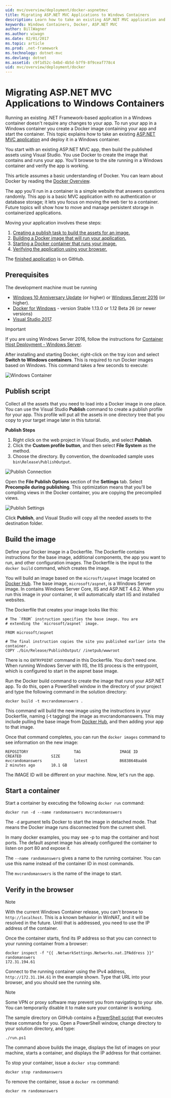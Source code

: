```yaml
---
uid: mvc/overview/deployment/docker-aspnetmvc
title: Migrating ASP.NET MVC Applications to Windows Containers
description: Learn how to take an existing ASP.NET MVC application and run it in a Windows Docker Container
keywords: Windows Containers, Docker, ASP.NET MVC
author: BillWagner
ms.author: wiwagn
ms.date: 02/01/2017
ms.topic: article
ms.prod: .net-framework
ms.technology: dotnet-mvc
ms.devlang: dotnet
ms.assetid: c9f1d52c-b4bd-4b5d-b7f9-8f9ceaf778c4
uid: mvc/overview/deployment/docker
---
```

# Migrating ASP.NET MVC Applications to Windows Containers

Running an existing .NET Framework-based application in a Windows container doesn't require any changes to your app. To run your app in a Windows container you create a Docker image containing your app and
start the container. This topic explains
how to take an existing [ASP.NET MVC application](http://www.asp.net/mvc)
and deploy it in a Windows container.

You start with an existing ASP.NET MVC app, then build the published assets using Visual Studio. You use Docker
to create the image that contains and runs your app. You'll browse to the site running in a Windows container and verify the app is
working.

This article assumes a basic understanding of Docker. You can learn about Docker by reading the [Docker Overview](https://docs.docker.com/engine/understanding-docker/).

The app you'll run in a container is a simple website that
answers questions randomly. This app is a basic MVC application
with no authentication or database storage; it lets you focus
on moving the web tier to a container. Future topics will show how to
move and manage persistent storage in containerized applications.

Moving your application involves these steps:

1. [Creating a publish task to build the assets for an image.](#publish-script)
1. [Building a Docker image that will run your application.](#build-the-image)
1. [Starting a Docker container that runs your image.](#start-a-container)
1. [Verifying the application using your browser.](#verify-in-the-browser)

The [finished application](https://github.com/dotnet/docs/tree/master/samples/framework/docker/MVCRandomAnswerGenerator) is on GitHub.

## Prerequisites

The development machine must be running

- [Windows 10 Anniversary Update](https://www.microsoft.com/en-us/software-download/windows10/) (or higher) or [Windows Server 2016](https://www.microsoft.com/en-us/cloud-platform/windows-server) (or higher).
- [Docker for Windows](https://docs.docker.com/docker-for-windows/) - version Stable 1.13.0 or 1.12 Beta 26 (or newer versions)
- [Visual Studio 2017](https://www.visualstudio.com/en-us/visual-studio-homepage-vs.aspx).

> [!IMPORTANT]
> If you are using Windows Server 2016, follow the
> instructions for [Container Host Deployment - Windows Server](https://msdn.microsoft.com/virtualization/windowscontainers/deployment/deployment).

After installing and starting Docker,  right-click on the
tray icon and select **Switch to Windows containers**. This is required to run
Docker images based on Windows. This command takes a few seconds to
execute:

![Windows Container][windows-container]

## Publish script

Collect all the assets that you need to load into
a Docker image in one place. You can use the Visual Studio
**Publish** command to create a publish profile for your app. This
profile will put all the assets in one directory tree that you copy to your target image later in this tutorial.

**Publish Steps**

1. Right click on the web project in Visual Studio, and select **Publish**.
1. Click the **Custom profile button**, and then select **File System** as the method.
1. Choose the directory. By convention, the downloaded sample uses `bin\Release\PublishOutput`.

![Publish Connection][publish-connection]

Open the **File Publish Options** section of the **Settings** tab. Select
**Precompile during publishing**. This optimization means that you'll be
compiling views in the Docker container, you are copying the precompiled
views.

![Publish Settings][publish-settings]

Click **Publish**, and Visual Studio will copy all the needed assets to the destination folder.

## Build the image

Define your Docker image in a Dockerfile. The Dockerfile contains instructions
for the base image, additional components, the app you
want to run, and other configuration images.  The Dockerfile is the input
to the `docker build` command, which creates the image.

You will build an image based on the `microsft/aspnet`
image located on [Docker Hub](https://hub.docker.com/r/microsoft/aspnet/).
The base image, `microsoft/aspnet`, is a Windows Server image. In contains
Windows Server Core, IIS and ASP.NET 4.6.2. When you run this image in your container, it will
automatically start IIS and installed websites.

The Dockerfile that creates your image looks like this:

```console
# The `FROM` instruction specifies the base image. You are
# extending the `microsoft/aspnet` image.

FROM microsoft/aspnet

# The final instruction copies the site you published earlier into the container.
COPY ./bin/Release/PublishOutput/ /inetpub/wwwroot
```

There is no `ENTRYPOINT` command in this Dockerfile. You don't need one. When running Windows Server with IIS, the IIS process is the entrypoint, which is configured to start in the aspnet base image.

Run the Docker build command to create the image that
runs your ASP.NET app. To do this, open a PowerShell
window in the directory of your project and type the following command in the solution directory:

```console
docker build -t mvcrandomanswers .
```

This command will build the new image using the instructions in your
Dockerfile, naming (-t tagging) the image as mvcrandomanswers. This may include pulling the base image from [Docker Hub](http://hub.docker.com),
and then adding your app to that image.

Once that command completes, you can run the `docker images` command
to see information on the new image:

```console
REPOSITORY                    TAG                 IMAGE ID            CREATED             SIZE
mvcrandomanswers              latest              86838648aab6        2 minutes ago       10.1 GB
```

The IMAGE ID will be different on your machine. Now, let's run the app.

## Start a container

Start a container by executing the following `docker run` command:

```console
docker run -d --name randomanswers mvcrandomanswers
```

The `-d` argument tells Docker to start the image in detached mode. That
means the Docker image runs disconnected from the current shell.

In many docker examples, you may see -p to map the container and host ports. The default aspnet image has already configured the container to listen on port 80 and expose it. 

The `--name randomanswers` gives a name to the running container. You can use
this name instead of the container ID in most commands.

The `mvcrandomanswers` is the name of the image to start.

## Verify in the browser

> [!NOTE]
> With the current Windows Container release, you can't browse to `http://localhost`.
> This is a known behavior in WinNAT, and it will
> be resolved in the future. Until that is addressed, you need to use
> the IP address of the container.

Once the container starts, find its IP address so that you
can connect to your running container from a browser:

```console
docker inspect -f "{{ .NetworkSettings.Networks.nat.IPAddress }}" randomanswers
172.31.194.61
```

Connect to the running container using the IPv4 address, `http://172.31.194.61`
in the example shown. Type that URL into your browser, and you should see the running site.

> [!NOTE]
> Some VPN or proxy software may prevent you from navigating to your site.
> You can temporarily disable it to make sure your container is working.

The sample directory on GitHub contains a [PowerShell script](https://github.com/dotnet/docs/tree/master/samples/framework/docker/MVCRandomAnswerGenerator/run.ps1) that executes these commands for you. Open a PowerShell window, change directory to your solution directory, and type:

```console
./run.ps1
```

The command above builds the image, displays the list of images on your machine, starts a container, and displays the IP address for that container.

To stop your container, issue a `docker
stop` command:

```console
docker stop randomanswers
```

To remove the container, issue a `docker rm` command:

```console
docker rm randomanswers
```

[windows-container]: media/aspnetmvc/SwitchContainer.png "Switch to Windows Container"
[publish-connection]: media/aspnetmvc/PublishConnection.png "Publish to File System"
[publish-settings]: media/aspnetmvc/PublishSettings.png "Publish Settings"
